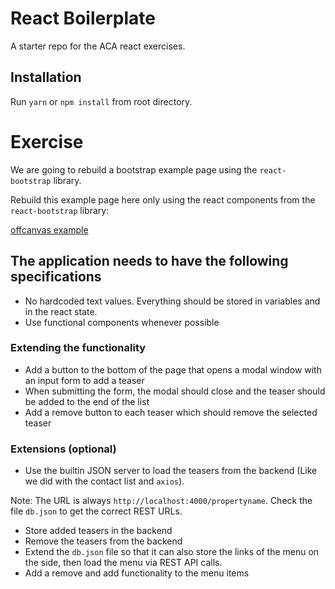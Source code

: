 # React Boilerplate

A starter repo for the ACA react exercises.

## Installation

Run `yarn` or `npm install` from root directory.


# Exercise

We are going to rebuild a bootstrap example page using the `react-bootstrap`
library.

Rebuild this example page here only using the react components from the
`react-bootstrap` library:

[offcanvas example](http://getbootstrap.com/examples/offcanvas/)

## The application needs to have the following specifications

- No hardcoded text values. Everything should be stored in variables and in the react state.
- Use functional components whenever possible

### Extending the functionality

- Add a button to the bottom of the page that opens a modal window with an input form to add a teaser
- When submitting the form, the modal should close and the teaser should be added to the end of the list
- Add a remove button to each teaser which should remove the selected teaser

### Extensions (optional)

- Use the builtin JSON server to load the teasers from the backend (Like we did with the contact list and `axios`).

Note: The URL is always `http://localhost:4000/propertyname`. Check the file `db.json` to get the correct REST URLs.

- Store added teasers in the backend
- Remove the teasers from the backend
- Extend the `db.json` file so that it can also store the links of the menu on the side, then load the menu via REST API calls.
- Add a remove and add functionality to the menu items
